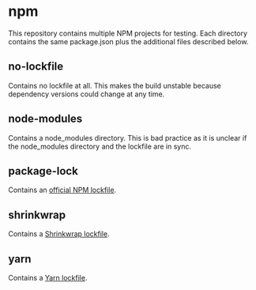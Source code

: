 # npm

This repository contains multiple NPM projects for testing. Each directory contains the same package.json plus the
additional files described below.

## no-lockfile

Contains no lockfile at all. This makes the build unstable because dependency versions could change at any time.

## node-modules

Contains a node_modules directory. This is bad practice as it is unclear if the node_modules directory and the lockfile
are in sync.

## package-lock

Contains an [official NPM lockfile](https://docs.npmjs.com/files/package-lock.json).

## shrinkwrap

Contains a [Shrinkwrap lockfile](https://docs.npmjs.com/files/shrinkwrap.json).

## yarn

Contains a [Yarn lockfile](https://yarnpkg.com/lang/en/docs/yarn-lock/).
